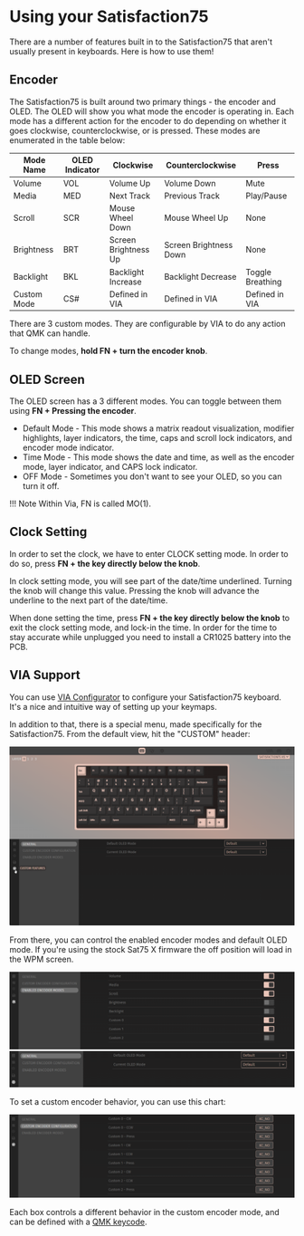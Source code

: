 # Using your Satisfaction75

There are a number of features built in to the Satisfaction75 that aren't usually present in keyboards. Here is how to use them!

## Encoder

The Satisfaction75 is built around two primary things - the encoder and OLED. The OLED will show you what mode the encoder is operating in. Each mode has a different action for the encoder to do depending on whether it goes clockwise, counterclockwise, or is pressed. These modes are enumerated in the table below:

| Mode Name   | OLED Indicator | Clockwise            | Counterclockwise       | Press            |
|-------------|----------------|----------------------|------------------------|------------------|
| Volume      | VOL            | Volume Up            | Volume Down            | Mute             |
| Media       | MED            | Next Track           | Previous Track         | Play/Pause       |
| Scroll      | SCR            | Mouse Wheel Down     | Mouse Wheel Up         | None             |
| Brightness  | BRT            | Screen Brightness Up | Screen Brightness Down | None             |
| Backlight   | BKL            | Backlight Increase   | Backlight Decrease     | Toggle Breathing |
| Custom Mode | CS#            | Defined in VIA       | Defined in VIA         | Defined in VIA   |

There are 3 custom modes. They are configurable by VIA to do any action that QMK can handle.

To change modes, **hold FN + turn the encoder knob**.

## OLED Screen

The OLED screen has a 3 different modes. You can toggle between them using **FN + Pressing the encoder**.

* Default Mode - This mode shows a matrix readout visualization, modifier highlights, layer indicators, the time, caps and scroll lock indicators, and encoder mode indicator.
* Time Mode - This mode shows the date and time, as well as the encoder mode, layer indicator, and CAPS lock indicator.
* OFF Mode - Sometimes you don't want to see your OLED, so you can turn it off.


!!! Note
    Within Via, FN is called MO(1).


## Clock Setting

In order to set the clock, we have to enter CLOCK setting mode. In order to do so, press **FN + the key directly below the knob**.

In clock setting mode, you will see part of the date/time underlined. Turning the knob will change this value. Pressing the knob will advance the underline to the next part of the date/time.

When done setting the time, press **FN + the key directly below the knob** to exit the clock setting mode, and lock-in the time. In order for the time to stay accurate while unplugged you need to install a CR1025 battery into the PCB.

## VIA Support

You can use [VIA Configurator](https://github.com/olivia/via-config/releases) to configure your Satisfaction75 keyboard. It's a nice and intuitive way of setting up your keymaps.

In addition to that, there is a special menu, made specifically for the Satisfaction75. From the default view, hit the "CUSTOM" header:

![](../images/satisfaction75/via_custom_menu_new.png)

From there, you can control the enabled encoder modes and default OLED mode. If you're using the stock Sat75 X firmware the off position will load in the WPM screen.

![](../images/satisfaction75/via_custom_encoder_modes_new.png)
![](../images/satisfaction75/via_encoder_oled_mode_new.png)

To set a custom encoder behavior, you can use this chart:

![](../images/satisfaction75/via_custom_encoder_new.png)

Each box controls a different behavior in the custom encoder mode, and can be defined with a [QMK keycode](https://beta.docs.qmk.fm/using-qmk/simple-keycodes/keycodes).
